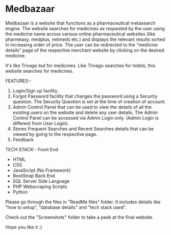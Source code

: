 # Medbazaar
Medbazaar is a website that functions as a pharmaceutical metasearch engine. The website searches for medicines as requested by the user using the medicine name across various online pharmaceutical websites (like pharmeasy, medplus, netmeds etc.) and displays the relevant results sorted in increasing order of price. The user can be redirected to the “medicine details” page of the respective merchant website by clicking on the desired medicine. 

It's like Trivago but for medicines. Like Trivago searches for hotels, this website searches for medicines.

FEATURES:-
1) Login/Sign up facility.
2) Forgot Password facility that changes the password using a Security question. The Security Question is set at the time of creation of account.
3) Admin Control Panel that can be used to view the details of all the existing users on the website and delete any user details. The Admin Control Panel can be accessed via Admin Login only. (Admin Login is different from User Login).
4) Stores Frequent Searches and Recent Searches details that can be viewed by going to the respective page.
5) Feedback 

TECH STACK:-
Front End
- HTML
- CSS
- JavaScript (No Framework)
- BootStrap
Back End
- SQL
Server Side Language 
- PHP
Webscraping Scripts
- Python


Please go through the files in "ReadMe files" folder. It includes details like "how to setup", "database details" and "tech stack used".

Check out the "Screenshots" folder to take a peek at the final website.

Hope you like it :)
